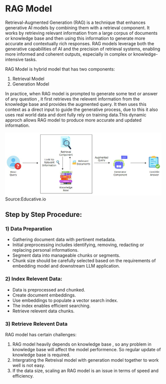 # RAG Model 

Retrieval-Augmented Generation (RAG) is a technique that enhances generative AI models by combining them with a retrieval component. It works by retrieving relevant information from a large corpus of documents or knowledge base and then using this information to generate more accurate and contextually rich responses. RAG models leverage both the generative capabilities of AI and the precision of retrieval systems, enabling more informed and coherent outputs, especially in complex or knowledge-intensive tasks.

RAG Model is hybrid model that has two components:
  1) Retrieval Model
  2) Generation Model

In practice, when RAG model is prompted to generate some text or answer of any question , it first retrieves the relevent information from the knowledge base and provides the augmented query. It then uses this context as a direct input to guide the generative process, due to this it also uses real world data and dont fully rely on training data.This dynamic approch allows RAG model to produce more accurate and updated information.  

![ RAG :Source Educative.io](assests/RAG.JPG) Source:Educative.io 

## Step by Step Procedure:

### 1) Data Preparation
  - Gathering document data with pertinent metadata.
  - Initial preprocessing includes identifying, removing, redacting or replacing personal informations.
  - Segment data into manageable chunks or segments.
  - Chunk size should be carefully selected based on the requirements of embedding model and downstream LLM application. 

### 2) Index Relevent Data:
  - Data is preprocessed and chunked. 
  - Create document embeddings. 
  - Use embeddings to populate a vector search index.
  - The index enables efficient searching.
  - Retrieve relevent data chunks. 

### 3) Retrieve Relevent Data


RAG model has certain challenges: 
  1) RAG model heavily depends on knowledge base , so any problem in knowledge base will affect the model performence. So regular update of knowledge base is required.
  2) Intergrating the Retreival model with generation model together to work well is not easy.
  3) If the data size, scaling an RAG model is an issue in terms of speed and efficiency.



